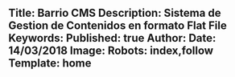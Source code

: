 Title: Barrio CMS
Description: Sistema de Gestion de Contenidos en formato Flat File
Keywords: 
Published: true
Author: 
Date: 14/03/2018
Image: 
Robots: index,follow
Template: home
----

